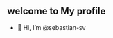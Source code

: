 ## welcome to My profile 

- 👋 Hi, I’m @sebastian-sv


<!---
sebastian-sv/sebastian-sv is a ✨ special ✨ repository because its `README.md` (this file) appears on your GitHub profile.
You can click the Preview link to take a look at your changes.
--->
